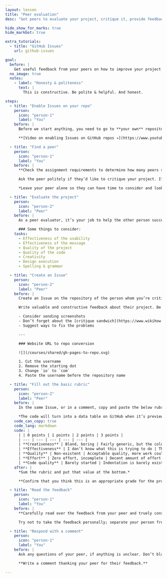 ```yaml
---
layout: lesson
title: "Peer evaluation"
desc: "Get peers to evaluate your project, critique it, provide feedback and determine a grade."

hide_show_for_marks: true
hide_markbot: true

extra_tutorials:
  - title: "GitHub Issues"
    url: github-issues

goal:
  before: |
    Get useful feedback from your peers on how to improve your project and a simple grade denoting how well you did.
  no_image: true
  notes:
    - label: "Honesty & politeness"
      text: |
        This is constructive. Be polite & helpful. And honest.

steps:
  - title: "Enable Issues on your repo"
    person:
      icon: "person-1"
      label: "You"
    before: |
      Before we start anything, you need to go to **your own** repository on [GitHub.com](https://github.com) and enable the Issues tab.

      **[Video on enabling Issues on GitHub repos ➔](https://www.youtube.com/watch?v=vTULg-7xycs)**

  - title: "Find a peer"
    person:
      icon: "person-1"
      label: "You"
    before: |
      **Check the assignment requirements to determine how many peers should critique your work.**

      Ask the peer politely if they’d like to critique your project. If they accept give them the GitHub URL to the assignment for them to review.

      *Leave your peer alone so they can have time to consider and look at the project and write valuable feedback.*

  - title: "Evaluate the project"
    person:
      icon: "person-2"
      label: "Peer"
    before: |
      As a peer evaluator, it’s your job to help the other person succeed. You want to give honest, valuable feedback that will enhance and improve the other person’s project.

      ### Some things to consider:
    tasks:
      - Effectiveness of the usability
      - Effectiveness of the message
      - Quality of the project
      - Quality of the code
      - Creativity
      - Design execution
      - Spelling & grammar

  - title: "Create an Issue"
    person:
      icon: "person-2"
      label: "Peer"
    before: |
      Create an Issue on the repository of the person whom you’re critiquing—this is where you’ll write the feedback.

      Write valuable and constructive feedback about their project. Be specific and polite. Think about how if this was your project what information you’d want.

      - Consider sending screenshots
      - Don’t forget about the [critique sandwich](https://www.wikihow.com/Use-the-Compliment-Sandwich-to-Critique)
      - Suggest ways to fix the problems

      ---

      ### Website URL to repo conversion

      ![](/courses/shared/gh-pages-to-repo.svg)

      1. Cut the username
      2. Remove the starting dot
      3. Change `io` to `com`
      4. Paste the username before the repository name

  - title: "Fill out the basic rubric"
    person:
      icon: "person-2"
      label: "Peer"
    before: |
      In the same Issue, or in a comment, copy and paste the below rubric and assign grades for the project you just reviewed.

      *The code will turn into a data table on GitHub when it’s previewed or saved.*
    code_can_copy: true
    code_lang: markdown
    code: |
      | | 0 points | 1 points | 2 points | 3 points |
      | --- | --- | --- | --- | --- |
      | **Creativeness** | Bland, boring | Fairly generic, but the colours are nice | Good, works very well and is unique enough | Wow! I never would have thought that would work so well! |
      | **Effectiveness** | I don’t know what this is trying to do | The message isn’t completely clear and it’s difficult to use | It’s obvious and simple to use | The project is super effective and easy to use |
      | **Quality** | Non-existent | Acceptable quality, more work could be done | Good quality, up to the expectations of the teacher | Stunning quality, this person rocks! |
      | **Effort** | Zero effort, incomplete | Decent amount of effort | Goodly amount of effort that shows | Amazing, over-the-top amount of effort |
      | **Code quality** | Barely started | Indentation is barely existent, lots of validation errors, very poor semantics | Decent indentation, just a couple validation errors, decent semantics | Well indented, fully valid, good semantics |
    after: |
      *Sum the rubric and put that value at the bottom.*

      **Confirm that you think this is an appropriate grade for the project you just reviewed.**

  - title: "Read the feedback"
    person:
      icon: "person-1"
      label: "You"
    before: |
      **Carefully read over the feedback from your peer and truely consider what they said.**

      Try not to take the feedback personally; separate your person from your project. They are trying to help your project succeed and improve.

  - title: "Respond with a comment"
    person:
      icon: "person-1"
      label: "You"
    before: |
      Ask any questions of your peer, if anything is unclear. Don’t blame them. Don’t write excuses. *Remember they’re trying to help you—trying to make your project better.*

      **Write a comment thanking your peer for their feedback.**

---
```

